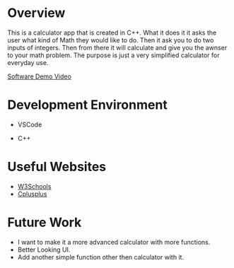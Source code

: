# Overview
This is a calculator app that is created in C++. What it does it it asks the user what kind of Math they would like to do. Then it ask you to do two inputs of integers. Then from there it will calculate and give you the awnser to your math problem. The purpose is just a very simplified calculator for everyday use.

[Software Demo Video](https://youtu.be/qGQOR1pxGrc)

# Development Environment

* VSCode

* C++

# Useful Websites
* [W3Schools](https://www.w3schools.com/)
* [Cplusplus](https://www.cplusplus.com/forum/)

# Future Work
* I want to make it a more advanced calculator with more functions.
* Better Looking UI.
* Add another simple function other then calculator with it.